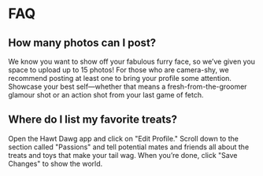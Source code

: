 # FAQ
## How many photos can I post?
We know you want to show off your fabulous furry face, so we’ve given you
space to upload up to 15 photos!
For those who are camera-shy, we recommend posting at least one to bring
your profile some attention.
Showcase your best self—whether that means a fresh-from-the-groomer glamour
shot or an action shot from your last game of fetch.
## Where do I list my favorite treats?
Open the Hawt Dawg app and click on "Edit Profile."
Scroll down to the section called "Passions" and tell
potential mates and friends all about the treats and toys
that make your tail wag.
When you’re done, click "Save Changes" to show the world.